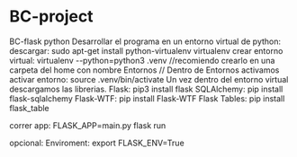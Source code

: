 # BC-project
BC-flask python
Desarrollar el programa en un entorno virtual de python:
descargar: sudo apt-get install python-virtualenv virtualenv
crear entorno virtual: virtualenv --python=python3 .venv //recomiendo crearlo en una carpeta del home con nombre Entornos
// Dentro de Entornos activamos 
activar entorno: source .venv/bin/activate
Un vez dentro del entorno virtual descargamos las librerias.
Flask: pip3 install flask
SQLAlchemy: pip install flask-sqlalchemy
Flask-WTF: pip install Flask-WTF
Flask Tables: pip install flask_table

correr app: FLASK_APP=main.py flask run

opcional: Enviroment: export FLASK_ENV=True  
